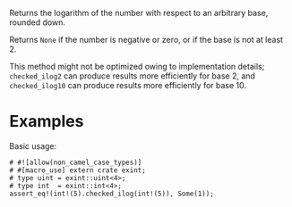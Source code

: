 Returns the logarithm of the number with respect to an arbitrary base, rounded down.

Returns `None` if the number is negative or zero, or if the base is not at least 2.

This method might not be optimized owing to implementation details;
`checked_ilog2` can produce results more efficiently for base 2, and
`checked_ilog10` can produce results more efficiently for base 10.

# Examples

Basic usage:

```
# #![allow(non_camel_case_types)]
# #[macro_use] extern crate exint;
# type uint = exint::uint<4>;
# type int  = exint::int<4>;
assert_eq!(int!(5).checked_ilog(int!(5)), Some(1));
```
